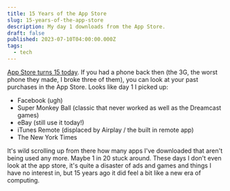 ```yaml
---
title: 15 Years of the App Store
slug: 15-years-of-the-app-store
description: My day 1 downloads from the App Store.
draft: false
published: 2023-07-10T04:00:00.000Z
tags:
  - tech
---
```


[App Store turns 15 today](https://mstdn.social/@pschiller/110690395011183022). If you had a phone back then (the 3G, the worst phone they made, I broke three of them), you can look at your past purchases in the App Store. Looks like day 1 I picked up:

* Facebook (ugh)
* Super Monkey Ball (classic that never worked as well as the Dreamcast games)
* eBay (still use it today!)
* iTunes Remote (displaced by Airplay / the built in remote app)
* The New York Times

It's wild scrolling up from there how many apps I've downloaded that aren't being used any more. Maybe 1 in 20 stuck around. These days I don't even look at the app store, it's quite a disaster of ads and games and things I have no interest in, but 15 years ago it did feel a bit like a new era of computing.
